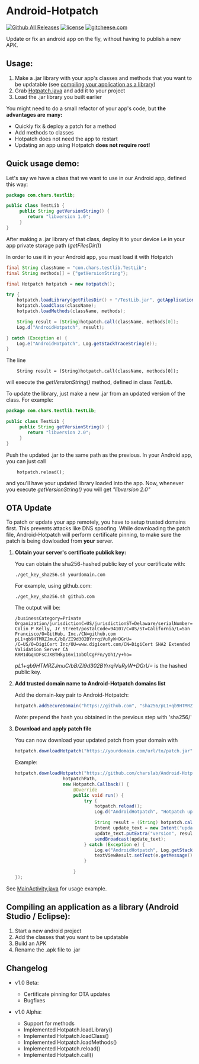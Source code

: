 # Android-Hotpatch
[![Github All Releases](https://img.shields.io/github/downloads/charslab/Android-Hotpatch/total.svg)](https://github.com/charslab/Android-Hotpatch/releases)
[![license](https://img.shields.io/github/license/mashape/apistatus.svg)](https://github.com/charslab/Android-Hotpatch/blob/master/LICENSE)
[![gitcheese.com](https://s3.amazonaws.com/gitcheese-ui-master/images/badge.svg)](https://www.gitcheese.com/donate/users/13789437/repos/87186100)

Update or fix an android app on the fly, without having to publish a new APK.


## Usage: 

1. Make a .jar library with your app's classes and methods that you want to be updatable (see [compiling your application as a library](https://github.com/charslab/Android-Hotpatch/blob/master/README.md#compiling-an-application-as-a-library-android-studio--eclipse))
2. Grab [Hotpatch.java](https://github.com/charslab/Android-Hotpatch/blob/master/app/src/main/java/com/chars/android_hotpatch/Hotpatch.java) and add it to your project
3. Load the .jar library you built earlier 

You might need to do a small refactor of your app's code, but **the advantages are many:**

- Quickly fix & deploy a patch for a method
- Add methods to classes
- Hotpatch does not need the app to restart
- Updating an app using Hotpatch **does not require root!**


## Quick usage demo:

Let's say we have a class that we want to use in our Android app, defined this way:

```JAVA
package com.chars.testlib;

public class TestLib {
     public String getVersionString() {
        return "libversion 1.0";
     }
}
```

After making a .jar library of that class, deploy it to your device i.e in your app private storage path (*getFilesDir()*)

In order to use it in your Android app, you must load it with Hotpatch

```JAVA
final String className = "com.chars.testlib.TestLib";
final String methods[] = {"getVersionString"};

final Hotpatch hotpatch = new Hotpatch();

try {
    hotpatch.loadLibrary(getFilesDir() + "/TestLib.jar", getApplicationContext());
    hotpatch.loadClass(className);
    hotpatch.loadMethods(className, methods);

    String result = (String)hotpatch.call(className, methods[0]);
    Log.d("AndroidHotpatch", result);

} catch (Exception e) {
    Log.e("AndroidHotpatch", Log.getStackTraceString(e));
}
```

The line
        
        String result = (String)hotpatch.call(className, methods[0]);
        
will execute the *getVersionString()* method, defined in class *TestLib*.

To update the library, just make a new .jar from an updated version of the class. For example:

```JAVA
package com.chars.testlib.TestLib;

public class TestLib {
     public String getVersionString() {
        return "libversion 2.0";
     }
}
```
Push the updated .jar to the same path as the previous. In your Android app, you can just call

        hotpatch.reload();
        
and you'll have your updated library loaded into the app. Now, whenever you execute *getVersionString()* you will get *"libversion 2.0"*

## OTA Update

To patch or update your app remotely, you have to setup trusted domains first. This prevents attacks like DNS spoofing.
While downloading the patch file, Android-Hotpatch will perform certificate pinning, to make sure the patch is being dowloaded from **your** server. 

1. **Obtain your server's certificate publick key:**
     
     You can obtain the sha256-hashed public key of your certificate with: 
     
       ./get_key_sha256.sh yourdomain.com
     
     For example, using github.com:
               
       ./get_key_sha256.sh github.com
               
     The output will be: 
     
       /businessCategory=Private Organization/jurisdictionC=US/jurisdictionST=Delaware/serialNumber=5157550/street=88 Colin P Kelly, Jr Street/postalCode=94107/C=US/ST=California/L=San Francisco/O=GitHub, Inc./CN=github.com
       pL1+qb9HTMRZJmuC/bB/ZI9d302BYrrqiVuRyW+DGrU=
       /C=US/O=DigiCert Inc/OU=www.digicert.com/CN=DigiCert SHA2 Extended Validation Server CA
       RRM1dGqnDFsCJXBTHky16vi1obOlCgFFn/yOhI/y+ho=
     
     *pL1+qb9HTMRZJmuC/bB/ZI9d302BYrrqiVuRyW+DGrU=* is the hashed public key. 
     
2. **Add trusted domain name to Android-Hotpatch domains list**

     Add the domain-key pair to Android-Hotpatch:
     
     ```JAVA
     hotpatch.addSecureDomain("https://github.com", "sha256/pL1+qb9HTMRZJmuC/bB/ZI9d302BYrrqiVuRyW+DGrU=");
     ```
     *Note:* prepend the hash you obtained in the previous step with 'sha256/'
     
3. **Download and apply patch file**

     You can now download your updated patch from your domain with
          
     ```JAVA
     hotpatch.downloadHotpatch("https://yourdomain.com/url/to/patch.jar", path, callback);
     ```
          
     Example:
          
     ```JAVA
     hotpatch.downloadHotpatch("https://github.com/charslab/Android-Hotpatch/raw/master/TestLib/testlib_v2.0.jar",
                       hotpatchPath,
                       new Hotpatch.Callback() {
                           @Override
                           public void run() {
                               try {
                                   hotpatch.reload();
                                   Log.d("AndroidHotpatch", "Hotpatch update completed");

                                   String result = (String) hotpatch.call(className, methods[0]);
                                   Intent update_text = new Intent("update-textview");
                                   update_text.putExtra("version", result);
                                   sendBroadcast(update_text);
                               } catch (Exception e) {
                                   Log.e("AndroidHotpatch", Log.getStackTraceString(e));
                                   textViewResult.setText(e.getMessage());
                               }

                           }
     });
     ```

See [MainActivity.java](https://github.com/charslab/Android-Hotpatch/blob/master/app/src/main/java/com/chars/android_hotpatch/MainActivity.java) for usage example.

## Compiling an application as a library (Android Studio / Eclipse):

1. Start a new android project
2. Add the classes that you want to be updatable
3. Build an APK
4. Rename the .apk file to .jar


## Changelog
- v1.0 Beta:
     - Certificate pinning for OTA updates
     - Bugfixes
     
- v1.0 Alpha:
     - Support for methods
     - Implemented Hotpatch.loadLibrary()
     - Implemented Hotpatch.loadClass()
     - Implemented Hotpatch.loadMethods()
     - Implemented Hotpatch.reload()
     - Implemented Hotpatch.call()
